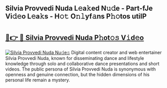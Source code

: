 ## Silvia Provvedi Nuda L𝚎a𝚔ed N𝚞𝚍e - Part-fJe Vi𝚍𝚎o L𝚎a𝚔s - H𝚘𝚝 O𝚗𝚕yf𝚊ns P𝚑𝚘tos utiIP

# <h2><a href="http://kf351a.oniu.top/?m=Silvia+Provvedi+Nuda">🔗👉 🔴 Silvia Provvedi Nuda P𝚑ot𝚘𝚜 V𝚒d𝚎o</a></h2>

[![Silvia Provvedi Nuda Nu𝚍e𝚜](https://i.imgur.com/0qMVB7G.gif)](http://kf351a.oniu.top/?m=Silvia+Provvedi+Nuda)
Digital content creator and web entertainer Silvia Provvedi Nuda, known for disseminating dance and lifestyle knowledge through solo and collaborative dance presentations and short videos. The public persona of Silvia Provvedi Nuda is synonymous with openness and genuine connection, but the hidden dimensions of his personal life remain a mystery.  
